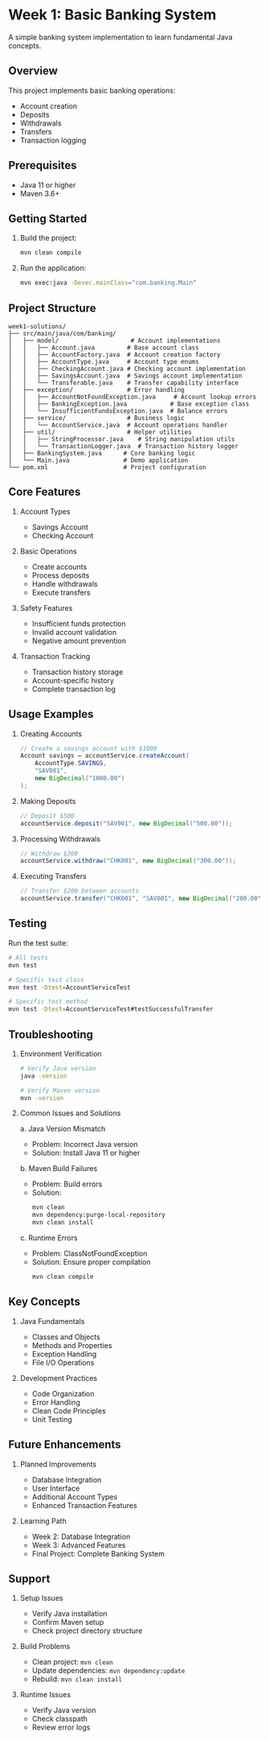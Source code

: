 # Week 1: Basic Banking System

A simple banking system implementation to learn fundamental Java concepts.

## Overview

This project implements basic banking operations:
- Account creation
- Deposits
- Withdrawals
- Transfers
- Transaction logging

## Prerequisites

- Java 11 or higher
- Maven 3.6+

## Getting Started

1. Build the project:
   ```bash
   mvn clean compile
   ```

2. Run the application:
   ```bash
   mvn exec:java -Dexec.mainClass="com.banking.Main"
   ```

## Project Structure

```
week1-solutions/
├── src/main/java/com/banking/
│   ├── model/                    # Account implementations
│   │   ├── Account.java         # Base account class
│   │   ├── AccountFactory.java  # Account creation factory
│   │   ├── AccountType.java     # Account type enums
│   │   ├── CheckingAccount.java # Checking account implementation
│   │   ├── SavingsAccount.java  # Savings account implementation
│   │   └── Transferable.java    # Transfer capability interface
│   ├── exception/               # Error handling
│   │   ├── AccountNotFoundException.java     # Account lookup errors
│   │   ├── BankingException.java            # Base exception class
│   │   └── InsufficientFundsException.java  # Balance errors
│   ├── service/                 # Business logic
│   │   └── AccountService.java  # Account operations handler
│   ├── util/                    # Helper utilities
│   │   ├── StringProcessor.java    # String manipulation utils
│   │   └── TransactionLogger.java  # Transaction history logger
│   ├── BankingSystem.java      # Core banking logic
│   └── Main.java               # Demo application
└── pom.xml                     # Project configuration
```

## Core Features

1. Account Types
   - Savings Account
   - Checking Account

2. Basic Operations
   - Create accounts
   - Process deposits
   - Handle withdrawals
   - Execute transfers

3. Safety Features
   - Insufficient funds protection
   - Invalid account validation
   - Negative amount prevention

4. Transaction Tracking
   - Transaction history storage
   - Account-specific history
   - Complete transaction log

## Usage Examples

1. Creating Accounts
   ```java
   // Create a savings account with $1000
   Account savings = accountService.createAccount(
       AccountType.SAVINGS,
       "SAV001",
       new BigDecimal("1000.00")
   );
   ```

2. Making Deposits
   ```java
   // Deposit $500
   accountService.deposit("SAV001", new BigDecimal("500.00"));
   ```

3. Processing Withdrawals
   ```java
   // Withdraw $300
   accountService.withdraw("CHK001", new BigDecimal("300.00"));
   ```

4. Executing Transfers
   ```java
   // Transfer $200 between accounts
   accountService.transfer("CHK001", "SAV001", new BigDecimal("200.00"));
   ```

## Testing

Run the test suite:
```bash
# All tests
mvn test

# Specific test class
mvn test -Dtest=AccountServiceTest

# Specific test method
mvn test -Dtest=AccountServiceTest#testSuccessfulTransfer
```

## Troubleshooting

1. Environment Verification
   ```bash
   # Verify Java version
   java -version

   # Verify Maven version
   mvn -version
   ```

2. Common Issues and Solutions

   a. Java Version Mismatch
   - Problem: Incorrect Java version
   - Solution: Install Java 11 or higher

   b. Maven Build Failures
   - Problem: Build errors
   - Solution:
     ```bash
     mvn clean
     mvn dependency:purge-local-repository
     mvn clean install
     ```

   c. Runtime Errors
   - Problem: ClassNotFoundException
   - Solution: Ensure proper compilation
     ```bash
     mvn clean compile
     ```

## Key Concepts

1. Java Fundamentals
   - Classes and Objects
   - Methods and Properties
   - Exception Handling
   - File I/O Operations

2. Development Practices
   - Code Organization
   - Error Handling
   - Clean Code Principles
   - Unit Testing

## Future Enhancements

1. Planned Improvements
   - Database Integration
   - User Interface
   - Additional Account Types
   - Enhanced Transaction Features

2. Learning Path
   - Week 2: Database Integration
   - Week 3: Advanced Features
   - Final Project: Complete Banking System

## Support

1. Setup Issues
   - Verify Java installation
   - Confirm Maven setup
   - Check project directory structure

2. Build Problems
   - Clean project: `mvn clean`
   - Update dependencies: `mvn dependency:update`
   - Rebuild: `mvn clean install`

3. Runtime Issues
   - Verify Java version
   - Check classpath
   - Review error logs
